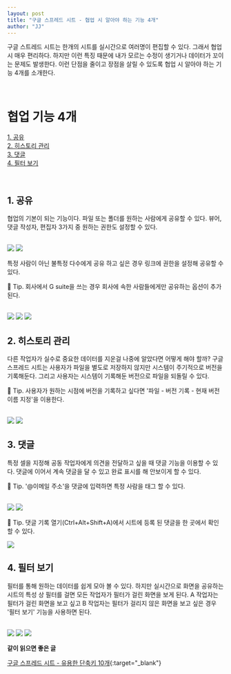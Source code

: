 ```yaml
---
layout: post
title: "구글 스프레드 시트 - 협업 시 알아야 하는 기능 4개"
author: "JJ"
---
```


구글 스트레드 시트는 한개의 시트를 실시간으로 여러명이 편집할 수 있다. 그래서 협업 시 매우 편리하다. 하지만 이런 특징 때문에 내가 모르는 수정이 생기거나 데이터가 꼬이는 문제도 발생한다. 이런 단점을 줄이고 장점을 살릴 수 있도록 협업 시 알아야 하는 기능 4개를 소개한다.

<br/>

# 협업 기능 4개

[1. 공유](#first)  
[2. 히스토리 관리](#second)  
[3. 댓글](#third)  
[4. 필터 보기](#fourth)

<br/>

## <a name="first"></a>1. 공유

협업의 기본이 되는 기능이다. 파일 또는 폴더를 원하는 사람에게 공유할 수 있다. 뷰어, 댓글 작성자, 편집자 3가지 중 원하는 권한도 설정할 수 있다.

<br/>

<img src="https://i.imgur.com/Odun5kJ.png" style="max-height: 400px; width:auto;">
<img src="https://i.imgur.com/FFbyL1U.png" style="max-height: 400px; width:auto;">

특정 사람이 아닌 불특정 다수에게 공유 하고 싶은 경우 링크에 권한을 설정해 공유할 수 있다.

:gift: Tip. 회사에서 G suite을 쓰는 경우 회사에 속한 사람들에게만 공유하는 옵션이 추가 된다.

<br/>

<img src="https://i.imgur.com/3ME8qPF.png" style="max-height: 400px; width:auto;">
<img src="https://i.imgur.com/sScZtmR.png" style="max-height: 400px; width:auto;">
<img src="https://i.imgur.com/I1KgJap.png" style="max-height: 400px; width:auto;">

<br/>

## <a name="second"></a>2. 히스토리 관리

다른 작업자가 실수로 중요한 데이터를 지운걸 나중에 알았다면 어떻게 해야 할까? 구글 스프레드 시트는 사용자가 파일을 별도로 저장하지 않지만 시스템이 주기적으로 버전을 기록해둔다. 그리고 사용자는 시스템이 기록해둔 버전으로 파일을 되돌릴 수 있다.

:gift: Tip. 사용자가 원하는 시점에 버전을 기록하고 싶다면 '파일 - 버전 기록 - 현재 버전 이름 지정'을 이용한다.

<br/>

<img src="https://i.imgur.com/RMHynrC.png" style="max-height: 500px; width:auto;">
<img src="https://i.imgur.com/ie65Thb.png" style="max-height: 500px; width:auto;">

<br/>

## <a name="third"></a>3. 댓글

특정 셀을 지정해 공동 작업자에게 의견을 전달하고 싶을 때 댓글 기능을 이용할 수 있다. 댓글에 이어서 계속 댓글을 달 수 있고 완료 표시를 해 안보이게 할 수 있다.

:gift: Tip. '@이메일 주소'을 댓글에 입력하면 특정 사람을 태그 할 수 있다.

<br/>

<img src="https://i.imgur.com/72VM1JR.png" style="max-height: 500px; width:auto;">
<img src="https://i.imgur.com/XlWoA39.png" style="max-height: 400px; width:auto;">

:gift: Tip. 댓글 기록 열기(Ctrl+Alt+Shift+A)에서 시트에 등록 된 댓글을 한 곳에서 확인 할 수 있다.

<img src="https://i.imgur.com/6X4F1U9.png" style="max-height: 400px; width:auto;">

<br/>

## <a name="fourth"></a>4. 필터 보기

필터를 통해 원하는 데이터를 쉽게 모아 볼 수 있다. 하지만 실시간으로 화면을 공유하는 시트의 특성 상 필터를 걸면 모든 작업자가 필터가 걸린 화면을 보게 된다. A 작업자는 필터가 걸린 화면을 보고 싶고 B 작업자는 필터가 걸리지 않은 화면을 보고 싶은 경우 '필터 보기' 기능을 사용하면 된다.

<br/>

<img src="https://i.imgur.com/53Lomw8.png" style="max-height: 400px; width:auto;">
<img src="https://i.imgur.com/3ZJZwkq.png" style="max-height: 400px; width:auto;">
<img src="https://i.imgur.com/U8hgaT4.png" style="max-height: 400px; width:auto;">

<br/>

**같이 읽으면 좋은 글**

[구글 스프레드 시트 - 유용한 단축키 10개](https://jeongje.github.io/2020-06-20/googlesheet-shortcut){:target="_blank"}
